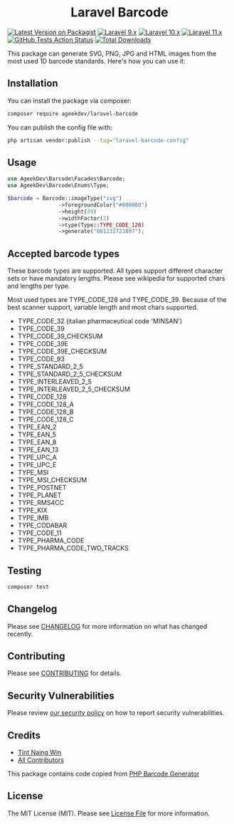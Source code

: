 <h1 align="center">Laravel Barcode</h1>

[![Latest Version on Packagist](https://img.shields.io/packagist/v/ageekdev/laravel-barcode.svg?style=flat-square&logo=Packagist)](https://packagist.org/packages/ageekdev/laravel-barcode)
[![Laravel 9.x](https://img.shields.io/badge/Laravel-9.x-red.svg?style=flat-square)](https://laravel.com/docs/9.x)
[![Laravel 10.x](https://img.shields.io/badge/Laravel-10.x-red.svg?style=flat-square)](http://laravel.com/docs/10.x)
[![Laravel 11.x](https://img.shields.io/badge/Laravel-11.x-red.svg?style=flat-square)](http://laravel.com/docs/11.x)
[![GitHub Tests Action Status](https://img.shields.io/github/actions/workflow/status/ageekdev/laravel-barcode/run-tests.yml?style=flat-square)](https://github.com/ageekdev/laravel-barcode/actions/workflows/run-tests.yml)
[![Total Downloads](https://img.shields.io/packagist/dt/ageekdev/laravel-barcode.svg?style=flat-square&logo=Packagist)](https://packagist.org/packages/ageekdev/laravel-barcode)

This package can generate SVG, PNG, JPG and HTML images from the most used 1D barcode standards. Here's how you can use it:

## Installation

You can install the package via composer:

```bash
composer require ageekdev/laravel-barcode
```

You can publish the config file with:
 
```bash
php artisan vendor:publish --tag="laravel-barcode-config"
```

## Usage

```php
use AgeekDev\Barcode\Facades\Barcode;
use AgeekDev\Barcode\Enums\Type;

$barcode = Barcode::imageType("svg")
                ->foregroundColor("#000000")
                ->height(30)
                ->widthFactor(2)
                ->type(Type::TYPE_CODE_128)
                ->generate("081231723897");
```

## Accepted barcode types
These barcode types are supported. All types support different character sets or have mandatory lengths. Please see wikipedia for supported chars and lengths per type.

Most used types are TYPE_CODE_128 and TYPE_CODE_39. Because of the best scanner support, variable length and most chars supported.

- TYPE_CODE_32 (italian pharmaceutical code 'MINSAN')
- TYPE_CODE_39
- TYPE_CODE_39_CHECKSUM
- TYPE_CODE_39E
- TYPE_CODE_39E_CHECKSUM
- TYPE_CODE_93
- TYPE_STANDARD_2_5
- TYPE_STANDARD_2_5_CHECKSUM
- TYPE_INTERLEAVED_2_5
- TYPE_INTERLEAVED_2_5_CHECKSUM
- TYPE_CODE_128
- TYPE_CODE_128_A
- TYPE_CODE_128_B
- TYPE_CODE_128_C
- TYPE_EAN_2
- TYPE_EAN_5
- TYPE_EAN_8
- TYPE_EAN_13
- TYPE_UPC_A
- TYPE_UPC_E
- TYPE_MSI
- TYPE_MSI_CHECKSUM
- TYPE_POSTNET
- TYPE_PLANET
- TYPE_RMS4CC
- TYPE_KIX
- TYPE_IMB
- TYPE_CODABAR
- TYPE_CODE_11
- TYPE_PHARMA_CODE
- TYPE_PHARMA_CODE_TWO_TRACKS

## Testing

```bash
composer test
```

## Changelog

Please see [CHANGELOG](CHANGELOG.md) for more information on what has changed recently.

## Contributing

Please see [CONTRIBUTING](https://github.com/ageekdev/laravel-barcode/blob/main/.github/CONTRIBUTING.md) for details.

## Security Vulnerabilities

Please review [our security policy](../../security/policy) on how to report security vulnerabilities.

## Credits

- [Tint Naing Win](https://github.com/tintnaingwinn)
- [All Contributors](../../contributors)

This package contains code copied from [PHP Barcode Generator](https://github.com/picqer/php-barcode-generator)

## License

The MIT License (MIT). Please see [License File](LICENSE.md) for more information.

